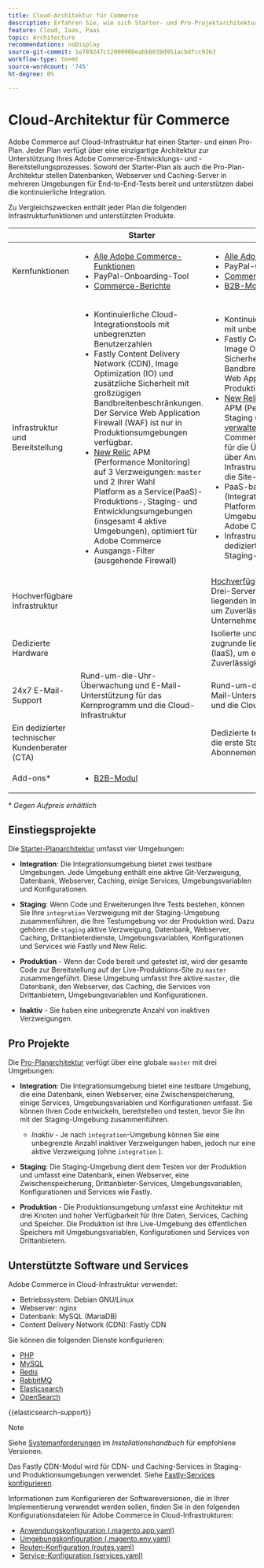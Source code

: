 ```yaml
---
title: Cloud-Architektur für Commerce
description: Erfahren Sie, wie sich Starter- und Pro-Projektarchitekturen bei Commerce in der Cloud-Infrastruktur unterscheiden.
feature: Cloud, Iaas, Paas
topic: Architecture
recommendations: noDisplay
source-git-commit: 1e789247c12009908eabb6039d951acbdfcc9263
workflow-type: tm+mt
source-wordcount: '745'
ht-degree: 0%

---
```


# Cloud-Architektur für Commerce

Adobe Commerce auf Cloud-Infrastruktur hat einen Starter- und einen Pro-Plan. Jeder Plan verfügt über eine einzigartige Architektur zur Unterstützung Ihres Adobe Commerce-Entwicklungs- und -Bereitstellungsprozesses. Sowohl der Starter-Plan als auch die Pro-Plan-Architektur stellen Datenbanken, Webserver und Caching-Server in mehreren Umgebungen für End-to-End-Tests bereit und unterstützen dabei die kontinuierliche Integration.

Zu Vergleichszwecken enthält jeder Plan die folgenden Infrastrukturfunktionen und unterstützten Produkte.

|          | Starter | Profi |
| -------- | --------------------| ------------------ |
| Kernfunktionen | <ul><li>[Alle Adobe Commerce-Funktionen](https://experienceleague.adobe.com/docs/commerce-operations/release/features.html)</li><li>PayPal-Onboarding-Tool</li><li>[Commerce-Berichte](https://business.adobe.com/products/magento/business-intelligence.html?_ga=2.85288604.442698376.1665067470-1322106587.1655147209)</li></ul> | <ul><li>[Alle Adobe Commerce-Funktionen](https://experienceleague.adobe.com/docs/commerce-operations/release/features.html)</li><li>PayPal-Onboarding-Tool</li><li>[Commerce-Berichte](https://business.adobe.com/products/magento/business-intelligence.html?_ga=2.85288604.442698376.1665067470-1322106587.1655147209)</li><li>[B2B-Modul](https://business.adobe.com/products/magento/b2b-ecommerce.html?_ga=2.105948422.442698376.1665067470-1322106587.1655147209)</li></ul> |
| Infrastruktur und Bereitstellung | <ul><li>Kontinuierliche Cloud-Integrationstools mit unbegrenzten Benutzerzahlen</li><li>Fastly Content Delivery Network (CDN), Image Optimization (IO) und zusätzliche Sicherheit mit großzügigen Bandbreitenbeschränkungen. Der Service Web Application Firewall (WAF) ist nur in Produktionsumgebungen verfügbar.</li><li>[New Relic](../monitor/new-relic-service.md) APM (Performance Monitoring) auf 3 Verzweigungen: `master` und 2 Ihrer Wahl<br>Platform as a Service(PaaS)-Produktions-, Staging- und Entwicklungsumgebungen (insgesamt 4 aktive Umgebungen), optimiert für Adobe Commerce</li><li>Ausgangs-Filter (ausgehende Firewall)</li></ul> | <ul><li>Kontinuierliche Cloud-Integrationstools mit unbegrenzten Benutzerzahlen</li><li>Fastly Content Delivery Network (CDN), Image Optimization (IO) und zusätzliche Sicherheit mit großzügigen Bandbreitenbeschränkungen. Der Service Web Application Firewall (WAF) ist nur in Produktionsumgebungen verfügbar.</li><li>[New Relic](../monitor/new-relic-service.md) Produktionsinfrastruktur + APM (Performance Monitoring) für Staging und Produktion. Die [Richtlinie für verwaltete Warnhinweise](../monitor/investigate-performance.md#monitor-performance-with-managed-alerts) für Adobe Commerce implementiert Best Practices für die Überwachung, um Sie proaktiv über Anwendungs- und Infrastrukturprobleme zu informieren, die die Site-Leistung beeinträchtigen.</li><li>PaaS-basierte (Integrations[Entwicklungs-)Umgebungen ](pro-architecture.md#integration-environment) Platform as a Service (2 aktive Umgebungen insgesamt), optimiert für Adobe Commerce</li><li>Infrastructure as a Service (IaaS) - dedizierte virtuelle Infrastruktur für Staging- und Produktionsumgebungen</li></ul> |
| Hochverfügbare Infrastruktur | | [Hochverfügbarkeitsarchitektur](pro-architecture.md#redundant-hardware) mit einem Drei-Server-Setup in der zugrunde liegenden Infrastructure as a Service (IaaS), um Zuverlässigkeit und Verfügbarkeit auf Unternehmensniveau zu bieten |
| Dedizierte Hardware | | Isolierte und dedizierte Hardware in der zugrunde liegenden Infrastruktur als Service (IaaS), um ein noch höheres Maß an Zuverlässigkeit und Verfügbarkeit zu bieten |
| 24x7 E-Mail-Support | Rund-um-die-Uhr-Überwachung und E-Mail-Unterstützung für das Kernprogramm und die Cloud-Infrastruktur | Rund-um-die-Uhr-Überwachung und E-Mail-Unterstützung für das Kernprogramm und die Cloud-Infrastruktur |
| Ein dedizierter technischer Kundenberater (CTA) | | Dedizierte technische Kontoverwaltung für die erste Startzeit, beginnend mit Ihrem Abonnement bis zum ersten Start Ihrer Site |
| Add-ons\* | <ul><li>[B2B-Modul](https://business.adobe.com/products/magento/b2b-ecommerce.html)</li></ul> |

\* _Gegen Aufpreis erhältlich_

## Einstiegsprojekte

Die [Starter-Planarchitektur](starter-architecture.md) umfasst vier Umgebungen:

- **Integration**: Die Integrationsumgebung bietet zwei testbare Umgebungen. Jede Umgebung enthält eine aktive Git-Verzweigung, Datenbank, Webserver, Caching, einige Services, Umgebungsvariablen und Konfigurationen.

- **Staging**: Wenn Code und Erweiterungen Ihre Tests bestehen, können Sie Ihre `integration` Verzweigung mit der Staging-Umgebung zusammenführen, die Ihre Testumgebung vor der Produktion wird. Dazu gehören die `staging` aktive Verzweigung, Datenbank, Webserver, Caching, Drittanbieterdienste, Umgebungsvariablen, Konfigurationen und Services wie Fastly und New Relic.

- **Produktion** - Wenn der Code bereit und getestet ist, wird der gesamte Code zur Bereitstellung auf der Live-Produktions-Site zu `master` zusammengeführt. Diese Umgebung umfasst Ihre aktive `master`, die Datenbank, den Webserver, das Caching, die Services von Drittanbietern, Umgebungsvariablen und Konfigurationen.

- **Inaktiv** - Sie haben eine unbegrenzte Anzahl von inaktiven Verzweigungen.

## Pro Projekte

Die [Pro-Planarchitektur](pro-architecture.md) verfügt über eine globale `master` mit drei Umgebungen:

- **Integration**: Die Integrationsumgebung bietet eine testbare Umgebung, die eine Datenbank, einen Webserver, eine Zwischenspeicherung, einige Services, Umgebungsvariablen und Konfigurationen umfasst. Sie können Ihren Code entwickeln, bereitstellen und testen, bevor Sie ihn mit der Staging-Umgebung zusammenführen.

   - _Inaktiv_ - Je nach `integration`-Umgebung können Sie eine unbegrenzte Anzahl inaktiver Verzweigungen haben, jedoch nur eine aktive Verzweigung (ohne `integration` ).

- **Staging**: Die Staging-Umgebung dient dem Testen vor der Produktion und umfasst eine Datenbank, einen Webserver, eine Zwischenspeicherung, Drittanbieter-Services, Umgebungsvariablen, Konfigurationen und Services wie Fastly.

- **Produktion** - Die Produktionsumgebung umfasst eine Architektur mit drei Knoten und hoher Verfügbarkeit für Ihre Daten, Services, Caching und Speicher. Die Produktion ist Ihre Live-Umgebung des öffentlichen Speichers mit Umgebungsvariablen, Konfigurationen und Services von Drittanbietern.

## Unterstützte Software und Services

Adobe Commerce in Cloud-Infrastruktur verwendet:

- Betriebssystem: Debian GNU/Linux
- Webserver: nginx
- Datenbank: MySQL (MariaDB)
- Content Delivery Network (CDN): Fastly CDN

Sie können die folgenden Dienste konfigurieren:

- [PHP](../application/php-settings.md)
- [MySQL](../services/mysql.md)
- [Redis](../services/redis.md)
- [RabbitMQ](../services/rabbitmq.md)
- [Elasticsearch](../services/elasticsearch.md)
- [OpenSearch](../services/opensearch.md)

{{elasticsearch-support}}

>[!NOTE]
>
>Siehe [Systemanforderungen](https://experienceleague.adobe.com/docs/commerce-operations/installation-guide/system-requirements.html) im _Installationshandbuch_ für empfohlene Versionen.

Das Fastly CDN-Modul wird für CDN- und Caching-Services in Staging- und Produktionsumgebungen verwendet. Siehe [Fastly-Services konfigurieren](../cdn/fastly.md).

Informationen zum Konfigurieren der Softwareversionen, die in Ihrer Implementierung verwendet werden sollen, finden Sie in den folgenden Konfigurationsdateien für Adobe Commerce in Cloud-Infrastrukturen:

- [Anwendungskonfiguration (.magento.app.yaml)](../application/configure-app-yaml.md)
- [Umgebungskonfiguration (.magento.env.yaml)](../environment/configure-env-yaml.md)
- [Routen-Konfiguration (routes.yaml)](../routes/routes-yaml.md)
- [Service-Konfiguration (services.yaml)](../services/services-yaml.md)
